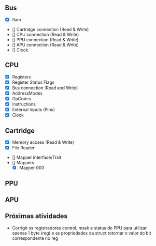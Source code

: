 ## Bus

- [x] Ram
- [] Cartridge connection (Read & Write)
- [] CPU connection (Read & Write)
- [] PPU connection (Read & Write)
- [] APU connection (Read & Write)
- [] Clock

## CPU

- [x] Registers
- [x] Register Status Flags
- [x] Bus connection (Read and Write)
- [x] AddressModes
- [x] OpCodes
- [x] Instructions
- [x] External Inputs (Pins)
- [x] Clock

## Cartridge

- [x] Memory access (Read & Write)
- [x] File Reader
- [] Mapper interface/Trait
- [] Mappers
  - [x] Mapper 000

## PPU

## APU

## Próximas atividades

- Corrigir os registradores control, mask e status do PPU para utilizar apenas 1 byte (reg) e as propriedades da struct retornar o valor do bit correspondente no reg
